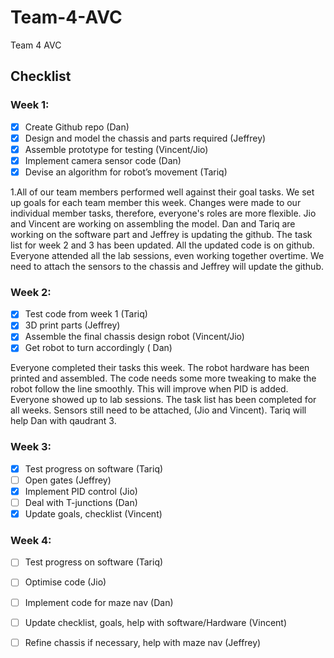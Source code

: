 # Team-4-AVC
Team 4 AVC

## Checklist 

### Week 1: 

- [x] Create Github repo (Dan)
- [x] Design and model the chassis and parts required (Jeffrey)
- [x] Assemble prototype for testing (Vincent/Jio)
- [x] Implement camera sensor code (Dan)
- [x] Devise an algorithm for robot’s movement  (Tariq)

1.All of our team members performed well against their goal tasks. We set up goals for each team member this week. Changes were made to our individual member tasks, therefore, everyone's roles are more flexible. Jio and Vincent are working on assembling the model. Dan and Tariq are working on the software part and Jeffrey is updating the github. The task list for week 2 and 3 has been updated. All the updated code is on github. Everyone attended all the lab sessions, even working together overtime. We need to attach the sensors to the chassis and Jeffrey will update the github.

### Week 2:

- [x] Test code from week 1 (Tariq)
- [x] 3D print parts (Jeffrey)
- [x] Assemble the final chassis design robot (Vincent/Jio)
- [x] Get robot to turn accordingly ( Dan)

Everyone completed their tasks this week. The robot hardware has been printed and assembled. The code needs some more tweaking to make the robot follow the line smoothly. This will improve when PID is added. Everyone showed up to lab sessions. The task list has been completed for all weeks. Sensors still need to be attached, (Jio and Vincent). Tariq will help Dan with qaudrant 3.

### Week 3:

- [x] Test progress on software (Tariq)
- [ ] Open gates (Jeffrey)
- [x] Implement PID control (Jio)
- [ ] Deal with T-junctions (Dan)
- [x] Update goals, checklist (Vincent)

### Week 4:

- [ ] Test progress on software (Tariq)
- [ ] Optimise code (Jio)
- [ ] Implement code for maze nav (Dan)
- [ ] Update checklist, goals, help with software/Hardware (Vincent)
- [ ] Refine chassis if necessary, help with maze nav (Jeffrey)


